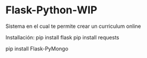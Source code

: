 # Flask-Python-WIP
Sistema en el cual te permite crear un curriculum online

Installación:
pip install flask
pip install requests

pip install Flask-PyMongo